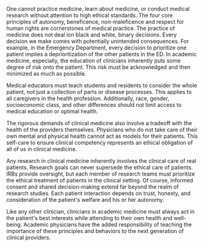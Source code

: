 One cannot practice medicine, learn about medicine, or conduct medical research without attention to high ethical standards. The four core principles of autonomy, beneficence, non-maleficence and respect for human rights are cornerstones of medical practice. The practice of medicine does not deal ion black and white, binary decisions. Every decision we make comes with potentially unintended consequences. For example, in the Emergency Department, every decision to prioritize one patient implies a deprioritization of the other patients in the ED. In academic medicine, especially, the education of clinicians inherently puts some degree of risk onto the patient. This risk must be acknowledged and then minimized as much as possible.

Medical educators must teach students and residents to consider the whole patient, not just a collection of parts or disease processes. This applies to all caregivers in the health profession. Additionally, race, gender, socioeconomic class, and other differences should not limit access to medical education or optimal health.

The rigorous demands of clinical medicine also involve a tradeoff with the health of the providers themselves. Physicians who do not take care of their own mental and physical health cannot act as models for their patients. This self-care to ensure clinical competency represents an ethical obligation of all of us in clinical medicine.

Any research in clinical medicine inherently involves the clinical care of real patients. Research goals can never supersede the ethical care of patients. IRBs provide oversight, but each member of research teams must prioritize the ethical treatment of patients in the clinical setting. Of course, informed consent and shared decision-making extend far beyond the realm of research studies. Each patient interaction depends on trust, honesty, and consideration of the patient's welfare and his or her autonomy.

Like any other clinician, clinicians in academic medicine must always act in the patient's best interests while attending to their own health and well-being. Academic physicians have the added responsibility of teaching the importance of these principles and behaviors to the next generation of clinical providers.